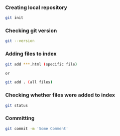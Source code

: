### Creating local repository

```bash
git init
```

### Checking git version
```bash
git --version
```

### Adding files to index
```bash
git add ***.html (specific file)

or

git add . (all files)
```
### Checking whether files were added to index
```bash
git status
```

### Committing
```bash
git commit -m 'Some Comment'
```
